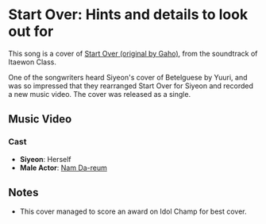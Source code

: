 # Start Over: Hints and details to look out for

This song is a cover of [Start Over (original by Gaho)](https://www.youtube.com/watch?v=O0StKlRHVeE),
from the soundtrack of Itaewon Class.

One of the songwriters heard Siyeon's cover of Betelguese by Yuuri, and was so impressed
that they rearranged Start Over for Siyeon and recorded a new music video.
The cover was released as a single.

## Music Video

### Cast

* **Siyeon**: Herself
* **Male Actor**: [Nam Da-reum](https://www.imdb.com/name/nm4704907/)

## Notes

* This cover managed to score an award on Idol Champ for best cover.
